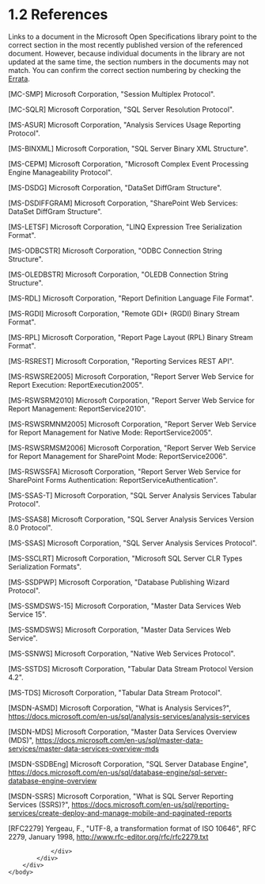 <html dir="LTR" xmlns:mshelp="http://msdn.microsoft.com/mshelp" xmlns:ddue="http://ddue.schemas.microsoft.com/authoring/2003/5" xmlns:xlink="http://www.w3.org/1999/xlink" xmlns:tool="http://www.microsoft.com/tooltip">
    <head>
        <meta http-equiv="Content-Type" content="text/html; CHARSET=utf-8"></meta>
        <meta name="save" content="history"></meta>
        <title>1.2 References</title>
        <xml>
            <mshelp:toctitle title="1.2 References"></mshelp:toctitle>
            <mshelp:rltitle title="[MS-SSSO]: References"></mshelp:rltitle>
            <mshelp:keyword index="A" term="35565eae-9fb1-4b50-aa36-4c19c24be083"></mshelp:keyword>
            <mshelp:attr name="DCSext.ContentType" value="open specification"></mshelp:attr>
            <mshelp:attr name="AssetID" value="35565eae-9fb1-4b50-aa36-4c19c24be083"></mshelp:attr>
            <mshelp:attr name="TopicType" value="kbRef"></mshelp:attr>
            <mshelp:attr name="DCSext.Title" value="[MS-SSSO]: References" />
        </xml>
    </head>
    <body>
        <div id="header">
            <h1 class="heading">1.2 References</h1>
        </div>
        <div id="mainSection">
            <div id="mainBody">
                <div id="allHistory" class="saveHistory"></div>
                <div id="sectionSection0" class="section" name="collapseableSection">
                    

<p>Links to a document in the Microsoft Open Specifications
library point to the correct section in the most recently published version of
the referenced document. However, because individual documents in the library
are not updated at the same time, the section numbers in the documents may not
match. You can confirm the correct section numbering by checking the <a href="https://go.microsoft.com/fwlink/?linkid=850906">Errata</a>.  </p>

<p>[MC-SMP] Microsoft Corporation,
&quot;<mshelp:link keywords="04c8edde-371d-4af5-bb33-a39b3948f0af" tabindex="0">Session
Multiplex Protocol</mshelp:link>&quot;.</p>

<p>[MC-SQLR] Microsoft
Corporation, &quot;<mshelp:link keywords="1ea6e25f-bff9-4364-ba21-5dc449a601b7" tabindex="0">SQL Server
Resolution Protocol</mshelp:link>&quot;.</p>

<p>[MS-ASUR] Microsoft
Corporation, &quot;<mshelp:link keywords="26b72b89-ed60-4991-b8cc-03f36f7c13be" tabindex="0">Analysis
Services Usage Reporting Protocol</mshelp:link>&quot;.</p>

<p>[MS-BINXML] Microsoft
Corporation, &quot;<mshelp:link keywords="11ab6e8d-2472-44d1-a9e6-bddf000e12f6" tabindex="0">SQL Server
Binary XML Structure</mshelp:link>&quot;.</p>

<p>[MS-CEPM] Microsoft
Corporation, &quot;<mshelp:link keywords="76d533d1-8c07-46af-8a31-3f2520cda70c" tabindex="0">Microsoft
Complex Event Processing Engine Manageability Protocol</mshelp:link>&quot;.</p>

<p>[MS-DSDG] Microsoft
Corporation, &quot;<mshelp:link keywords="a0102bae-8980-4c2a-9edf-56f215b08308" tabindex="0">DataSet
DiffGram Structure</mshelp:link>&quot;.</p>

<p>[MS-DSDIFFGRAM] Microsoft
Corporation, &quot;<mshelp:link keywords="021e1033-8322-486d-a4de-56075686a09e" tabindex="0">SharePoint
Web Services: DataSet DiffGram Structure</mshelp:link>&quot;.</p>

<p>[MS-LETSF] Microsoft
Corporation, &quot;<mshelp:link keywords="697e4fad-ab35-4861-a3f5-a62466a3ae68" tabindex="0">LINQ
Expression Tree Serialization Format</mshelp:link>&quot;.</p>

<p>[MS-ODBCSTR] Microsoft
Corporation, &quot;<mshelp:link keywords="13b4e848-b36c-4b11-acce-d6bf199d5391" tabindex="0">ODBC
Connection String Structure</mshelp:link>&quot;.</p>

<p>[MS-OLEDBSTR] Microsoft
Corporation, &quot;<mshelp:link keywords="774039da-09c1-4b24-b53b-8f9ae019830c" tabindex="0">OLEDB
Connection String Structure</mshelp:link>&quot;.</p>

<p>[MS-RDL] Microsoft Corporation,
&quot;<mshelp:link keywords="53287204-7cd0-4bc9-a5cd-d42a5925dca1" tabindex="0">Report
Definition Language File Format</mshelp:link>&quot;.</p>

<p>[MS-RGDI] Microsoft
Corporation, &quot;<mshelp:link keywords="b420a652-10eb-49b2-834c-ebc4d31e8ce5" tabindex="0">Remote GDI+
(RGDI) Binary Stream Format</mshelp:link>&quot;.</p>

<p>[MS-RPL] Microsoft Corporation,
&quot;<mshelp:link keywords="9c4ff7ba-f6da-4092-9670-aa0e54e73887" tabindex="0">Report
Page Layout (RPL) Binary Stream Format</mshelp:link>&quot;.</p>

<p>[MS-RSREST] Microsoft
Corporation, &quot;<mshelp:link keywords="a7752484-e24a-41f8-8ea2-c0e6568768fd" tabindex="0">Reporting
Services REST API</mshelp:link>&quot;.</p>

<p>[MS-RSWSRE2005] Microsoft
Corporation, &quot;<mshelp:link keywords="96c33524-52c1-4358-a23a-6921db74211c" tabindex="0">Report
Server Web Service for Report Execution: ReportExecution2005</mshelp:link>&quot;.</p>

<p>[MS-RSWSRM2010] Microsoft
Corporation, &quot;<mshelp:link keywords="0c9864cf-afe9-4789-ae9e-a55df1ff9111" tabindex="0">Report
Server Web Service for Report Management: ReportService2010</mshelp:link>&quot;.</p>

<p>[MS-RSWSRMNM2005] Microsoft
Corporation, &quot;<mshelp:link keywords="a30e6fc4-36ad-423a-b578-ba50523f5a77" tabindex="0">Report
Server Web Service for Report Management for Native Mode: ReportService2005</mshelp:link>&quot;.</p>

<p>[MS-RSWSRMSM2006] Microsoft
Corporation, &quot;<mshelp:link keywords="eea1faab-ab5f-4fac-aecd-5c7543a8977c" tabindex="0">Report
Server Web Service for Report Management for SharePoint Mode: ReportService2006</mshelp:link>&quot;.</p>

<p>[MS-RSWSSFA] Microsoft
Corporation, &quot;<mshelp:link keywords="ee081425-607f-4742-8d61-5bf61f0d2a26" tabindex="0">Report
Server Web Service for SharePoint Forms Authentication:
ReportServiceAuthentication</mshelp:link>&quot;.</p>

<p>[MS-SSAS-T] Microsoft
Corporation, &quot;<mshelp:link keywords="f85cd3b9-690c-4bc7-a1f0-a854d7daecd8" tabindex="0">SQL Server
Analysis Services Tabular Protocol</mshelp:link>&quot;.</p>

<p>[MS-SSAS8] Microsoft
Corporation, &quot;<mshelp:link keywords="63b87474-0530-4ac3-9a9b-62f48bd2b447" tabindex="0">SQL Server
Analysis Services Version 8.0 Protocol</mshelp:link>&quot;.</p>

<p>[MS-SSAS] Microsoft
Corporation, &quot;<mshelp:link keywords="854a72f2-d637-4be3-b60f-6a44422e80c9" tabindex="0">SQL Server
Analysis Services Protocol</mshelp:link>&quot;.</p>

<p>[MS-SSCLRT] Microsoft
Corporation, &quot;<mshelp:link keywords="77460aa9-8c2f-4449-a65e-1d649ebd77fa" tabindex="0">Microsoft
SQL Server CLR Types Serialization Formats</mshelp:link>&quot;.</p>

<p>[MS-SSDPWP] Microsoft
Corporation, &quot;<mshelp:link keywords="6111fbea-38e6-4a73-a077-f4724cb1baec" tabindex="0">Database
Publishing Wizard Protocol</mshelp:link>&quot;.</p>

<p>[MS-SSMDSWS-15] Microsoft
Corporation, &quot;<mshelp:link keywords="484fe9af-35ad-489f-a672-b3acad9db116" tabindex="0">Master
Data Services Web Service 15</mshelp:link>&quot;.</p>

<p>[MS-SSMDSWS] Microsoft
Corporation, &quot;<mshelp:link keywords="ab7df855-59f8-4d31-9d8a-9ab6e4b7a459" tabindex="0">Master
Data Services Web Service</mshelp:link>&quot;.</p>

<p>[MS-SSNWS] Microsoft
Corporation, &quot;<mshelp:link keywords="de41906d-ae82-406b-8ad6-2504bf966536" tabindex="0">Native Web
Services Protocol</mshelp:link>&quot;.</p>

<p>[MS-SSTDS] Microsoft
Corporation, &quot;<mshelp:link keywords="dab36a48-6c13-44c7-954a-0f5c8623590d" tabindex="0">Tabular Data
Stream Protocol Version 4.2</mshelp:link>&quot;.</p>

<p>[MS-TDS] Microsoft Corporation,
&quot;<mshelp:link keywords="b46a581a-39de-4745-b076-ec4dbb7d13ec" tabindex="0">Tabular
Data Stream Protocol</mshelp:link>&quot;.</p>

<p>[MSDN-ASMD] Microsoft
Corporation, &quot;What is Analysis Services?&quot;, <a href="https://go.microsoft.com/fwlink/?LinkId=167833">https://docs.microsoft.com/en-us/sql/analysis-services/analysis-services</a></p>

<p>[MSDN-MDS] Microsoft
Corporation, &quot;Master Data Services Overview (MDS)&quot;, <a href="https://go.microsoft.com/fwlink/?LinkId=786411">https://docs.microsoft.com/en-us/sql/master-data-services/master-data-services-overview-mds</a></p>

<p>[MSDN-SSDBEng] Microsoft
Corporation, &quot;SQL Server Database Engine&quot;, <a href="https://go.microsoft.com/fwlink/?LinkId=167834">https://docs.microsoft.com/en-us/sql/database-engine/sql-server-database-engine-overview</a></p>

<p>[MSDN-SSRS] Microsoft
Corporation, &quot;What is SQL Server Reporting Services (SSRS)?&quot;, <a href="https://go.microsoft.com/fwlink/?LinkId=152499">https://docs.microsoft.com/en-us/sql/reporting-services/create-deploy-and-manage-mobile-and-paginated-reports</a></p>

<p>[RFC2279] Yergeau, F.,
&quot;UTF-8, a transformation format of ISO 10646&quot;, RFC 2279, January
1998, <a href="https://go.microsoft.com/fwlink/?LinkId=90331">http://www.rfc-editor.org/rfc/rfc2279.txt</a></p>


                </div>
            </div>
        </div>
    </body>
</html>